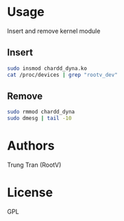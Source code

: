 # Usage

Insert and remove kernel module

## Insert

```bash
sudo insmod chardd_dyna.ko
cat /proc/devices | grep "rootv_dev"
```

## Remove

```bash
sudo rmmod chardd_dyna
sudo dmesg | tail -10
```

# Authors

Trung Tran (RootV)

# License

GPL